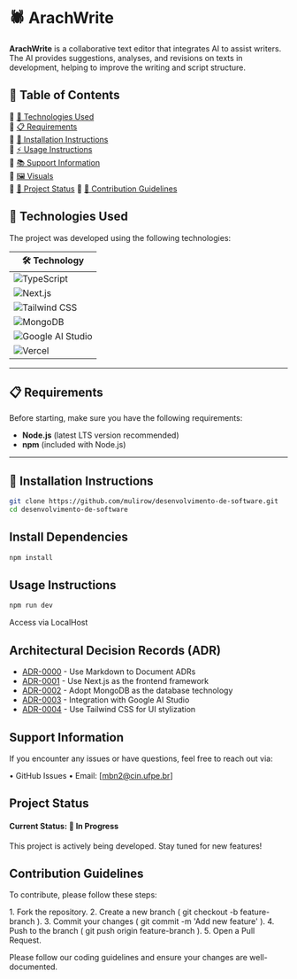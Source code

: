 # 🕷 ArachWrite  

**ArachWrite** is a collaborative text editor that integrates AI to assist writers. The AI provides suggestions, analyses, and revisions on texts in development, helping to improve the writing and script structure.  

## 📖 Table of Contents  

🔹 [🚀 Technologies Used](#technologies-used)  
🔹 [📋 Requirements](#requirements)  
🔹 [💾 Installation Instructions](#installation-instructions)  
🔹 [⚡ Usage Instructions](#usage-instructions)  
🔹 [📚 Support Information](#support-information)  
🔹 [🖼 Visuals](#visuals)  
🔹 [📌 Project Status](#project-status)
🔹 [🤝 Contribution Guidelines](#contribution-guidelines) 

## 🚀 Technologies Used  

The project was developed using the following technologies:  

| 🛠 Technology  |
|---------------|
| ![TypeScript](https://img.shields.io/badge/TypeScript-3178C6?style=for-the-badge&logo=typescript&logoColor=white) |
| ![Next.js](https://img.shields.io/badge/Next.js-000000?style=for-the-badge&logo=nextdotjs&logoColor=white) |
| ![Tailwind CSS](https://img.shields.io/badge/Tailwind_CSS-06B6D4?style=for-the-badge&logo=tailwindcss&logoColor=white) |
| ![MongoDB](https://img.shields.io/badge/MongoDB-47A248?style=for-the-badge&logo=mongodb&logoColor=white) |
| ![Google AI Studio](https://img.shields.io/badge/Google%20AI%20Studio-4285F4?style=for-the-badge&logo=google&logoColor=white) |
| ![Vercel](https://img.shields.io/badge/Vercel-000000?style=for-the-badge&logo=vercel&logoColor=white) |

---

## 📋 Requirements  

Before starting, make sure you have the following requirements:  

- **Node.js** (latest LTS version recommended)  
- **npm** (included with Node.js)  

---

## 💾 Installation Instructions  

```bash
git clone https://github.com/mulirow/desenvolvimento-de-software.git
cd desenvolvimento-de-software
```

## Install Dependencies
```bash
npm install
```
## Usage Instructions
```bash
npm run dev
```
Access via LocalHost

## Architectural Decision Records (ADR)

* [ADR-0000](https://github.com/mulirow/desenvolvimento-de-software/blob/master/adr/0000-use-markdown-adr.md) - Use Markdown to Document ADRs
* [ADR-0001](https://github.com/mulirow/desenvolvimento-de-software/blob/master/adr/0001-use-nextjs-for-front-framework.md) - Use Next.js as the frontend framework
* [ADR-0002](https://github.com/mulirow/desenvolvimento-de-software/blob/master/adr/0002-use-mongodb-for-database.md) - Adopt MongoDB as the database technology
* [ADR-0003](https://github.com/mulirow/desenvolvimento-de-software/blob/master/adr/0003-use-google-ai-studio-for-ai-api.md) - Integration with Google AI Studio
* [ADR-0004](https://github.com/mulirow/desenvolvimento-de-software/blob/master/adr/0004-use-tailwind-css-for-front-stylization.md) - Use Tailwind CSS for UI stylization

## Support Information

If you encounter any issues or have questions, feel free to reach out via:

•⁠  ⁠GitHub Issues
•⁠  ⁠Email: [mbn2@cin.ufpe.br]

## Project Status

#### Current Status: 🚀 In Progress

This project is actively being developed. Stay tuned for new features!

## Contribution Guidelines

To contribute, please follow these steps:

1.⁠ ⁠Fork the repository.
2.⁠ ⁠Create a new branch (⁠ git checkout -b feature-branch ⁠).
3.⁠ ⁠Commit your changes (⁠ git commit -m 'Add new feature' ⁠).
4.⁠ ⁠Push to the branch (⁠ git push origin feature-branch ⁠).
5.⁠ ⁠Open a Pull Request.

Please follow our coding guidelines and ensure your changes are well-documented.
